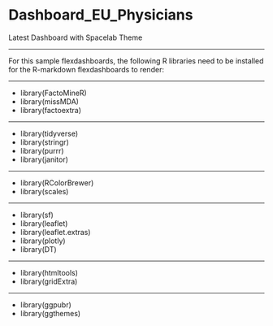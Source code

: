 # Dashboard_EU_Physicians
Latest Dashboard with Spacelab Theme

-----
For this sample flexdashboards, the following R libraries need to be installed for the R-markdown flexdashboards to render:

-----
- library(FactoMineR)
- library(missMDA)
- library(factoextra)
-----
- library(tidyverse)
- library(stringr)
- library(purrr)
- library(janitor)
-----
- library(RColorBrewer)
- library(scales) 
-----
- library(sf)
- library(leaflet)
- library(leaflet.extras)
- library(plotly)
- library(DT)
-----
- library(htmltools)
- library(gridExtra)
-----
- library(ggpubr)
- library(ggthemes)
